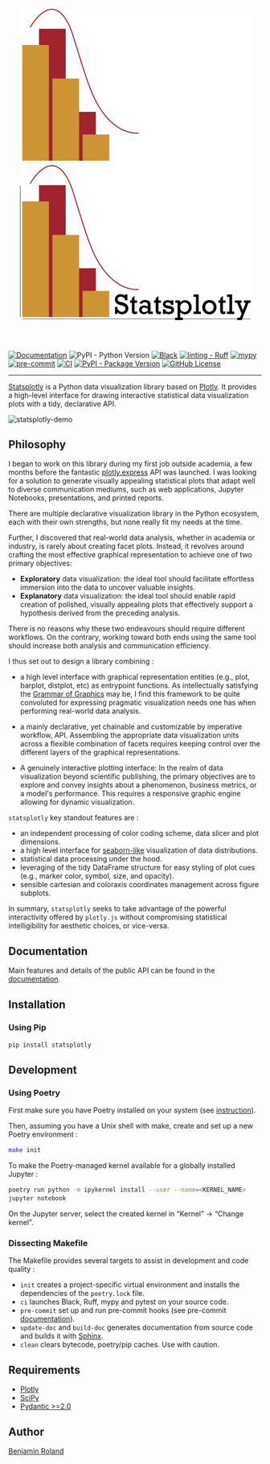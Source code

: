 <div align="center" style="margin-bottom: 6vw;">

![Logo Dark](docs/assets/statsplotly-dark-mode-logo.png#gh-dark-mode-only)
![Logo Light](docs/assets/statsplotly-light-mode-logo.png#gh-light-mode-only)

</div>


[![Documentation](https://img.shields.io/website?label=docs&url=https://parici75.github.io/statsplotly)](https://parici75.github.io/statsplotly)
![PyPI - Python Version](https://img.shields.io/pypi/pyversions/statsplotly)
[![Black](https://img.shields.io/badge/Code%20style-Black-black)](https://black.readthedocs.io/en/stable/)
[![linting - Ruff](https://img.shields.io/badge/Linting-Ruff-yellow)](https://docs.astral.sh/ruff/)
[![mypy](https://img.shields.io/badge/mypy-checked-blue)](https://mypy.readthedocs.io/en/stable/index.html#)
[![pre-commit](https://img.shields.io/badge/pre--commit-enabled-brightgreen?logo=pre-commit&logoColor=white)](https://pre-commit.com/)
[![CI](https://github.com/Parici75/statsplotly/actions/workflows/test.yml/badge.svg)](https://github.com/Parici75/statsplotly/actions/workflows/test.yml)
[![PyPI - Package Version](https://img.shields.io/pypi/v/statsplotly)](https://pypi.org/project/statsplotly/)
[![GitHub License](https://img.shields.io/github/license/Parici75/statsplotly)](https://github.com/Parici75/statsplotly/blob/main/LICENSE)

----------------
[Statsplotly](https://github.com/parici75/statsplotly) is a Python data visualization library based on [Plotly](https://plotly.com/python/). It provides a high-level interface for drawing interactive statistical data visualization plots with a tidy, declarative API.


![statsplotly-demo](docs/assets/statsplotly-demo.gif)


## Philosophy

I began to work on this library during my first job outside academia, a few months before the fantastic [plotly.express](https://plotly.com/python/plotly-express/) API was launched. I was looking for a solution to generate visually appealing statistical plots that adapt well to diverse communication mediums, such as web applications, Jupyter Notebooks, presentations, and printed reports.

There are multiple declarative visualization library in the Python ecosystem, each with their own strengths, but none really fit my needs at the time.

Further, I discovered that real-world data analysis, whether in academia or industry, is rarely about creating facet plots. Instead, it revolves around crafting the most effective graphical representation to achieve one of two primary objectives:
  - **Exploratory** data visualization: the ideal tool should facilitate effortless immersion into the data to uncover valuable insights.
  - **Explanatory** data visualization: the ideal tool should enable rapid creation of polished, visually appealing plots that effectively support a hypothesis derived from the preceding analysis.

There is no reasons why these two endeavours should require different workflows. On the contrary, working toward both ends using the same tool should increase both analysis and communication efficiency.

I thus set out to design a library combining :
- a high level interface with graphical representation entities (e.g., plot, barplot, distplot, etc) as entrypoint functions. As intellectually satisfying the [Grammar of Graphics](https://www.tandfonline.com/doi/pdf/10.1198/jcgs.2009.07098) may be, I find this framework to be quite convoluted for expressing pragmatic visualization needs one has when performing real-world data analysis.

- a mainly declarative, yet chainable and customizable by imperative workflow, API. Assembling the appropriate data visualization units across a flexible combination of facets requires keeping control over the different layers of the graphical representations.

- A genuinely interactive plotting interface: In the realm of data visualization beyond scientific publishing, the primary objectives are to explore and convey insights about a phenomenon, business metrics, or a model's performance. This requires a responsive graphic engine allowing for dynamic visualization.


`statsplotly` key standout features are :
- an independent processing of color coding scheme, data slicer and plot dimensions.
- a high level interface for [seaborn-like](https://seaborn.pydata.org/tutorial/distributions.html) visualization of data distributions.
- statistical data processing under the hood.
- leveraging of the tidy DataFrame structure for easy styling of plot cues (e.g., marker color, symbol, size, and opacity).
- sensible cartesian and coloraxis coordinates management across figure subplots.

In summary, `statsplotly` seeks to take advantage of the powerful interactivity offered by `plotly.js` without compromising statistical intelligibility for aesthetic choices, or vice-versa.


## Documentation

Main features and details of the public API can be found in the [documentation](https://parici75.github.io/statsplotly).


## Installation

### Using Pip

```bash
pip install statsplotly
```

## Development

### Using Poetry

First make sure you have Poetry installed on your system (see [instruction](https://python-poetry.org/docs/#installing-with-the-official-installer)).

Then, assuming you have a Unix shell with make, create and set up a new Poetry environment :

```bash
make init
```

To make the Poetry-managed kernel available for a globally installed Jupyter :

```bash
poetry run python -m ipykernel install --user --name=<KERNEL_NAME>
jupyter notebook
```

On the Jupyter server, select the created kernel in “Kernel” -> “Change kernel”.

### Dissecting Makefile

The Makefile provides several targets to assist in development and code quality :

- `init` creates a project-specific virtual environment and installs the dependencies of the `poetry.lock` file.
- `ci` launches Black, Ruff, mypy and pytest on your source code.
- `pre-commit` set up and run pre-commit hooks (see pre-commit [documentation](https://pre-commit.com/)).
- `update-doc` and `build-doc` generates documentation from source code and builds it with [Sphinx](https://www.sphinx-doc.org/en/master/index.html).
- `clean` clears bytecode, poetry/pip caches. Use with caution.

## Requirements

- [Plotly](https://plotly.com/python/)
- [SciPy](https://scipy.org/)
- [Pydantic >=2.0](https://docs.pydantic.dev/)

## Author

[Benjamin Roland](benjamin.roland@hotmail.fr)

